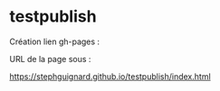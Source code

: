 # testpublish

Création lien gh-pages :

URL de la page sous :

https://stephguignard.github.io/testpublish/index.html
